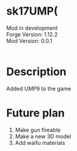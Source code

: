 # sk17UMP(
Mod in development <br />
Forge Version: 1.12.2 <br />
Mod Version: 0.0.1 <br />
<br />

# Description
Added UMP9 to the game <br/>

# Future plan
1. Make gun fireable <br/>
2. Make a new 3D model <br/>
3. Add waifu materials <br/>
